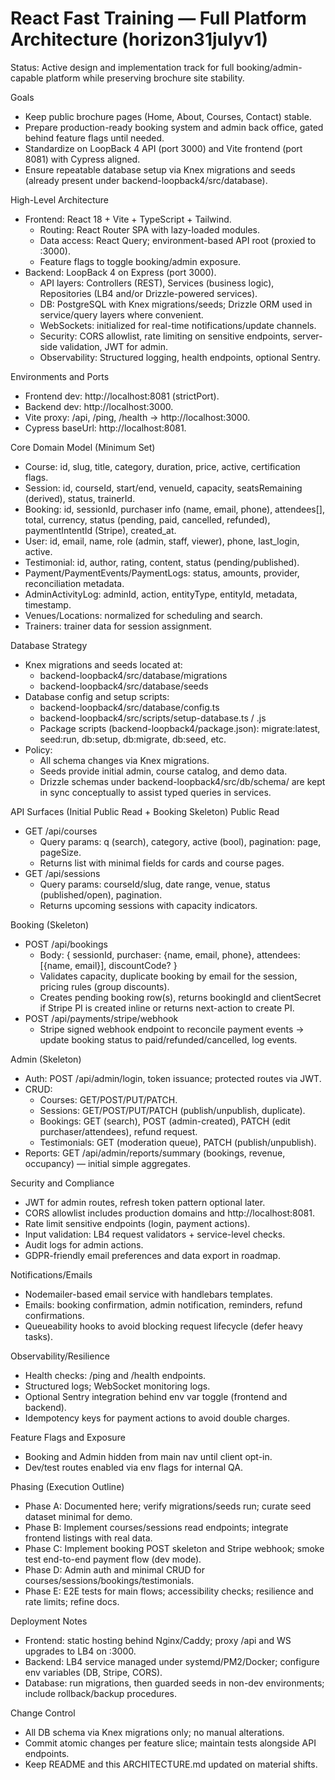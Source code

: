# React Fast Training — Full Platform Architecture (horizon31julyv1)

Status: Active design and implementation track for full booking/admin-capable platform while preserving brochure site stability.

Goals
- Keep public brochure pages (Home, About, Courses, Contact) stable.
- Prepare production-ready booking system and admin back office, gated behind feature flags until needed.
- Standardize on LoopBack 4 API (port 3000) and Vite frontend (port 8081) with Cypress aligned.
- Ensure repeatable database setup via Knex migrations and seeds (already present under backend-loopback4/src/database).

High-Level Architecture
- Frontend: React 18 + Vite + TypeScript + Tailwind.
  - Routing: React Router SPA with lazy-loaded modules.
  - Data access: React Query; environment-based API root (proxied to :3000).
  - Feature flags to toggle booking/admin exposure.
- Backend: LoopBack 4 on Express (port 3000).
  - API layers: Controllers (REST), Services (business logic), Repositories (LB4 and/or Drizzle-powered services).
  - DB: PostgreSQL with Knex migrations/seeds; Drizzle ORM used in service/query layers where convenient.
  - WebSockets: initialized for real-time notifications/update channels.
  - Security: CORS allowlist, rate limiting on sensitive endpoints, server-side validation, JWT for admin.
  - Observability: Structured logging, health endpoints, optional Sentry.

Environments and Ports
- Frontend dev: http://localhost:8081 (strictPort).
- Backend dev: http://localhost:3000.
- Vite proxy: /api, /ping, /health → http://localhost:3000.
- Cypress baseUrl: http://localhost:8081.

Core Domain Model (Minimum Set)
- Course: id, slug, title, category, duration, price, active, certification flags.
- Session: id, courseId, start/end, venueId, capacity, seatsRemaining (derived), status, trainerId.
- Booking: id, sessionId, purchaser info (name, email, phone), attendees[], total, currency, status (pending, paid, cancelled, refunded), paymentIntentId (Stripe), created_at.
- User: id, email, name, role (admin, staff, viewer), phone, last_login, active.
- Testimonial: id, author, rating, content, status (pending/published).
- Payment/PaymentEvents/PaymentLogs: status, amounts, provider, reconciliation metadata.
- AdminActivityLog: adminId, action, entityType, entityId, metadata, timestamp.
- Venues/Locations: normalized for scheduling and search.
- Trainers: trainer data for session assignment.

Database Strategy
- Knex migrations and seeds located at:
  - backend-loopback4/src/database/migrations
  - backend-loopback4/src/database/seeds
- Database config and setup scripts:
  - backend-loopback4/src/database/config.ts
  - backend-loopback4/src/scripts/setup-database.ts / .js
  - Package scripts (backend-loopback4/package.json): migrate:latest, seed:run, db:setup, db:migrate, db:seed, etc.
- Policy:
  - All schema changes via Knex migrations.
  - Seeds provide initial admin, course catalog, and demo data.
  - Drizzle schemas under backend-loopback4/src/db/schema/ are kept in sync conceptually to assist typed queries in services.

API Surfaces (Initial Public Read + Booking Skeleton)
Public Read
- GET /api/courses
  - Query params: q (search), category, active (bool), pagination: page, pageSize.
  - Returns list with minimal fields for cards and course pages.
- GET /api/sessions
  - Query params: courseId/slug, date range, venue, status (published/open), pagination.
  - Returns upcoming sessions with capacity indicators.

Booking (Skeleton)
- POST /api/bookings
  - Body: { sessionId, purchaser: {name, email, phone}, attendees: [{name, email}], discountCode? }
  - Validates capacity, duplicate booking by email for the session, pricing rules (group discounts).
  - Creates pending booking row(s), returns bookingId and clientSecret if Stripe PI is created inline or returns next-action to create PI.
- POST /api/payments/stripe/webhook
  - Stripe signed webhook endpoint to reconcile payment events → update booking status to paid/refunded/cancelled, log events.

Admin (Skeleton)
- Auth: POST /api/admin/login, token issuance; protected routes via JWT.
- CRUD:
  - Courses: GET/POST/PUT/PATCH.
  - Sessions: GET/POST/PUT/PATCH (publish/unpublish, duplicate).
  - Bookings: GET (search), POST (admin-created), PATCH (edit purchaser/attendees), refund request.
  - Testimonials: GET (moderation queue), PATCH (publish/unpublish).
- Reports: GET /api/admin/reports/summary (bookings, revenue, occupancy) — initial simple aggregates.

Security and Compliance
- JWT for admin routes, refresh token pattern optional later.
- CORS allowlist includes production domains and http://localhost:8081.
- Rate limit sensitive endpoints (login, payment actions).
- Input validation: LB4 request validators + service-level checks.
- Audit logs for admin actions.
- GDPR-friendly email preferences and data export in roadmap.

Notifications/Emails
- Nodemailer-based email service with handlebars templates.
- Emails: booking confirmation, admin notification, reminders, refund confirmations.
- Queueability hooks to avoid blocking request lifecycle (defer heavy tasks).

Observability/Resilience
- Health checks: /ping and /health endpoints.
- Structured logs; WebSocket monitoring logs.
- Optional Sentry integration behind env var toggle (frontend and backend).
- Idempotency keys for payment actions to avoid double charges.

Feature Flags and Exposure
- Booking and Admin hidden from main nav until client opt-in.
- Dev/test routes enabled via env flags for internal QA.

Phasing (Execution Outline)
- Phase A: Documented here; verify migrations/seeds run; curate seed dataset minimal for demo.
- Phase B: Implement courses/sessions read endpoints; integrate frontend listings with real data.
- Phase C: Implement booking POST skeleton and Stripe webhook; smoke test end-to-end payment flow (dev mode).
- Phase D: Admin auth and minimal CRUD for courses/sessions/bookings/testimonials.
- Phase E: E2E tests for main flows; accessibility checks; resilience and rate limits; refine docs.

Deployment Notes
- Frontend: static hosting behind Nginx/Caddy; proxy /api and WS upgrades to LB4 on :3000.
- Backend: LB4 service managed under systemd/PM2/Docker; configure env variables (DB, Stripe, CORS).
- Database: run migrations, then guarded seeds in non-dev environments; include rollback/backup procedures.

Change Control
- All DB schema via Knex migrations only; no manual alterations.
- Commit atomic changes per feature slice; maintain tests alongside API endpoints.
- Keep README and this ARCHITECTURE.md updated on material shifts.